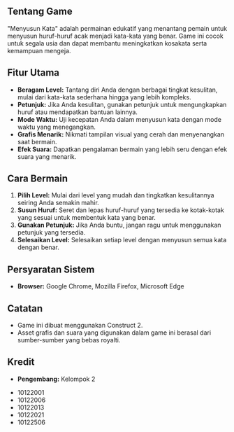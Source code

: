 ## Tentang Game

"Menyusun Kata" adalah permainan edukatif yang menantang pemain untuk menyusun huruf-huruf acak menjadi kata-kata yang benar. Game ini cocok untuk segala usia dan dapat membantu meningkatkan kosakata serta kemampuan mengeja.

## Fitur Utama

* **Beragam Level:** Tantang diri Anda dengan berbagai tingkat kesulitan, mulai dari kata-kata sederhana hingga yang lebih kompleks.
* **Petunjuk:** Jika Anda kesulitan, gunakan petunjuk untuk mengungkapkan huruf atau mendapatkan bantuan lainnya.
* **Mode Waktu:** Uji kecepatan Anda dalam menyusun kata dengan mode waktu yang menegangkan.
* **Grafis Menarik:** Nikmati tampilan visual yang cerah dan menyenangkan saat bermain.
* **Efek Suara:** Dapatkan pengalaman bermain yang lebih seru dengan efek suara yang menarik.

## Cara Bermain

1. **Pilih Level:** Mulai dari level yang mudah dan tingkatkan kesulitannya seiring Anda semakin mahir.
2. **Susun Huruf:** Seret dan lepas huruf-huruf yang tersedia ke kotak-kotak yang sesuai untuk membentuk kata yang benar.
3. **Gunakan Petunjuk:** Jika Anda buntu, jangan ragu untuk menggunakan petunjuk yang tersedia.
4. **Selesaikan Level:** Selesaikan setiap level dengan menyusun semua kata dengan benar.

## Persyaratan Sistem
* **Browser:** Google Chrome, Mozilla Firefox, Microsoft Edge


## Catatan

* Game ini dibuat menggunakan Construct 2.
* Asset grafis dan suara yang digunakan dalam game ini berasal dari sumber-sumber yang bebas royalti.

## Kredit

* **Pengembang:** Kelompok 2
- 10122001
- 10122006
- 10122013
- 10122021
- 10122506

